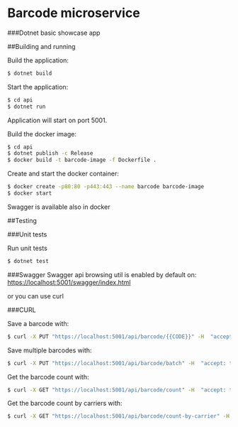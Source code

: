 # Barcode microservice
###Dotnet basic showcase app

##Building and running

Build the application:
```bash
$ dotnet build
```

Start the application:
```bash
$ cd api
$ dotnet run
```
Application will start on port 5001.

Build the docker image:
```bash
$ cd api
$ dotnet publish -c Release 
$ docker build -t barcode-image -f Dockerfile .  
```

Create and start the docker container:
```bash
$ docker create -p80:80 -p443:443 --name barcode barcode-image
$ docker start
```
Swagger is available also in docker


##Testing

###Unit tests

Run unit tests
```bash
$ dotnet test
```

###Swagger
Swagger api browsing util is enabled by default on: [https://localhost:5001/swagger/index.html]()

or you can use curl

###CURL

Save a barcode with:
```bash
$ curl -X PUT "https://localhost:5001/api/barcode/{{CODE}}" -H  "accept: text/plain"
```

Save multiple barcodes with:
```bash
$ curl -X PUT "https://localhost:5001/api/barcode/batch" -H  "accept: text/plain" -H  "Content-Type: application/json" -d "[\"BARCODE1\",\"BARCODE2\",\"BARCODE3\",...]"
```

Get the barcode count with:
```bash
$ curl -X GET "https://localhost:5001/api/barcode/count" -H  "accept: text/plain"
```

Get the barcode count by carriers with:
```bash
$ curl -X GET "https://localhost:5001/api/barcode/count-by-carrier" -H  "accept: text/plain"
```






